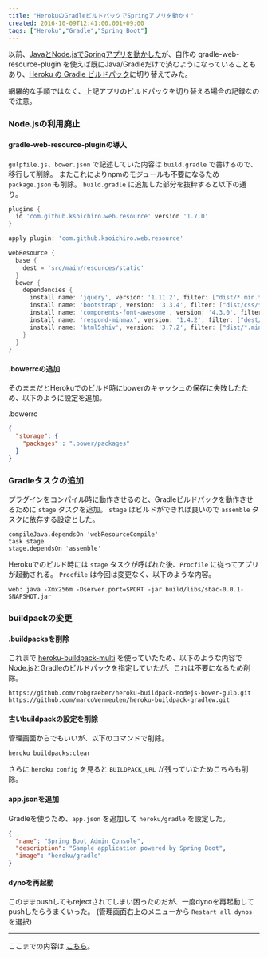 ```yaml
---
title: "HerokuのGradleビルドパックでSpringアプリを動かす"
created: 2016-10-09T12:41:00.001+09:00
tags: ["Heroku","Gradle","Spring Boot"]
---
```

以前、[JavaとNode.jsでSpringアプリを動かした](https://github.com/ksoichiro/sbac/tree/c2d1aadc524142eecaa196c57c163ee6eba20f8a)が、自作の gradle-web-resource-plugin を使えば既にJava/Gradleだけで済むようになっていることもあり、[Heroku の Gradle ビルドパック](https://elements.heroku.com/buildpacks/heroku/heroku-buildpack-gradle)に切り替えてみた。

網羅的な手順ではなく、上記アプリのビルドパックを切り替える場合の記録なので注意。
<!--more-->

### Node.jsの利用廃止

#### gradle-web-resource-pluginの導入

`gulpfile.js`、`bower.json` で記述していた内容は `build.gradle` で書けるので、移行して削除。
またこれによりnpmのモジュールも不要になるため `package.json` も削除。
`build.gradle` に追加した部分を抜粋すると以下の通り。

```groovy
plugins {
  id 'com.github.ksoichiro.web.resource' version '1.7.0'
}

apply plugin: 'com.github.ksoichiro.web.resource'

webResource {
  base {
    dest = 'src/main/resources/static'
  }
  bower {
    dependencies {
      install name: 'jquery', version: '1.11.2', filter: ["dist/*.min.*"]
      install name: 'bootstrap', version: '3.3.4', filter: ["dist/css/*.min.css", "dist/js/*.min.js", "dist/fonts/*"]
      install name: 'components-font-awesome', version: '4.3.0', filter: ["css/*.min.css", "fonts/*"]
      install name: 'respond-minmax', version: '1.4.2', filter: ["dest/*.min.js"]
      install name: 'html5shiv', version: '3.7.2', filter: ["dist/*.min.js"]
    }
  }
}
```

#### .bowerrcの追加

そのままだとHerokuでのビルド時にbowerのキャッシュの保存に失敗したため、以下のように設定を追加。

.bowerrc

```json
{
  "storage": {
    "packages" : ".bower/packages"
  }
}
```

### Gradleタスクの追加

プラグインをコンパイル時に動作させるのと、Gradleビルドパックを動作させるために `stage` タスクを追加。
`stage` はビルドができれば良いので `assemble` タスクに依存する設定とした。

```
compileJava.dependsOn 'webResourceCompile'
task stage
stage.dependsOn 'assemble'
```

Herokuでのビルド時には `stage` タスクが呼ばれた後、`Procfile` に従ってアプリが起動される。
`Procfile` は今回は変更なく、以下のような内容。

```
web: java -Xmx256m -Dserver.port=$PORT -jar build/libs/sbac-0.0.1-SNAPSHOT.jar
```

### buildpackの変更

#### .buildpacksを削除

これまで [heroku-buildpack-multi](https://elements.heroku.com/buildpacks/heroku/heroku-buildpack-multi) を使っていたため、以下のような内容でNode.jsとGradleのビルドパックを指定していたが、これは不要になるため削除。

```
https://github.com/robgraeber/heroku-buildpack-nodejs-bower-gulp.git
https://github.com/marcoVermeulen/heroku-buildpack-gradlew.git
```

#### 古いbuildpackの設定を削除

管理画面からでもいいが、以下のコマンドで削除。

```
heroku buildpacks:clear
```

さらに `heroku config` を見ると `BUILDPACK_URL` が残っていたためこちらも削除。

#### app.jsonを追加

Gradleを使うため、`app.json` を追加して `heroku/gradle` を設定した。

```json
{
  "name": "Spring Boot Admin Console",
  "description": "Sample application powered by Spring Boot",
  "image": "heroku/gradle"
}
```

#### dynoを再起動

このままpushしてもrejectされてしまい困ったのだが、一度dynoを再起動してpushしたらうまくいった。
(管理画面右上のメニューから `Restart all dynos` を選択)

---

ここまでの内容は [こちら](https://github.com/ksoichiro/sbac/tree/37dfba565be5894583d632433f00c8aeacbcb36c)。
